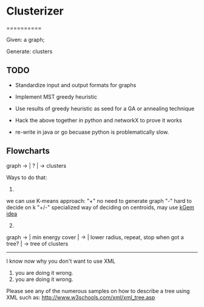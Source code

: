 # Clusterizer
==========

Given: a graph; 

Generate: clusters

## TODO
* Standardize input and output formats for graphs
* Implement MST greedy heuristic
* Use results of greedy heuristic as seed for a GA or annealing technique

* Hack the above together in python and networkX to prove it works

* re-write in java or go becuase python is problematically slow.


## Flowcharts

graph -> |   ?    | ->  clusters

Ways to do that:

1)
we can use K-means approach:
"+" no need to generate graph
"-" hard to decide on k
"+/-" specialized way of deciding on centroids, may use [kGem idea](http://alan.cs.gsu.edu/NGS/?q=content/kgem)

2) 
graph -> |  min energy cover  | -> |  lower radius, repeat, stop when got a tree? | ->  tree of clusters

        
--------------
I know now why you don't want to use XML

1) you are doing it wrong.
2) you are doing it wrong.

Please see any of the numerous samples on how to describe a tree using XML such as: http://www.w3schools.com/xml/xml_tree.asp
         
